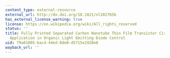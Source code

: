 ```yaml
---
content_type: external-resource
external_url: http://dx.doi.org/10.1021/nl202765b
has_external_license_warning: true
license: https://en.wikipedia.org/wiki/All_rights_reserved
status: ''
title: Fully Printed Separated Carbon Nanotube Thin Film Transistor Circuits and Its
  Application in Organic Light Emitting Diode Control
uid: 79a01805-bac4-44ed-8de0-d5715e1928e8
wayback_url: ''
---
```

